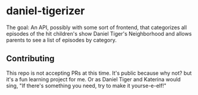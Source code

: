 # daniel-tigerizer

The goal: An API, possibly with some sort of frontend, that categorizes all episodes of the hit children's show Daniel Tiger's Neighborhood and allows parents to see a list of episodes by category. 

## Contributing 

This repo is not accepting PRs at this time. It's public because why not? but it's a fun learning project for me. Or as Daniel Tiger and Katerina would sing, "If there's something you need, try to make it yourse-e-elf!" 
